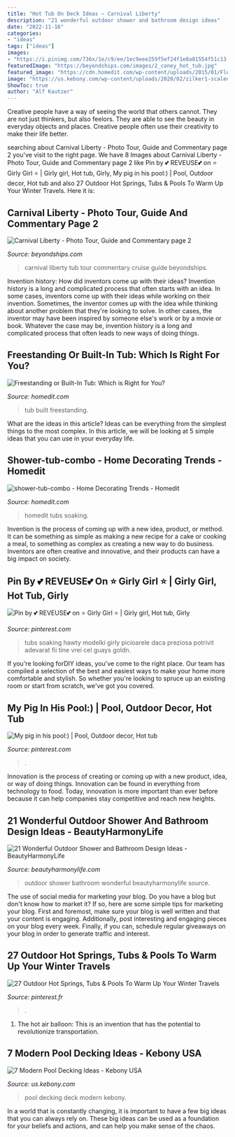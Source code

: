 ```yaml
---
title: "Hot Tub On Deck Ideas ~ Carnival Liberty"
description: "21 wonderful outdoor shower and bathroom design ideas"
date: "2022-11-16"
categories:
- "ideas"
tags: ["ideas"]
images:
- "https://i.pinimg.com/736x/1e/c9/ee/1ec9eee259f5ef24f1e8a81554f51c13.jpg"
featuredImage: "https://beyondships.com/images/2_coney_hot_tub.jpg"
featured_image: "https://cdn.homedit.com/wp-content/uploads/2015/01/Flexibility-in-Placement1.jpg"
image: "https://us.kebony.com/wp-content/uploads/2020/02/zilker1-scaled.jpg"
ShowToc: true
author: "Alf Kautzer"
---
```



Creative people have a way of seeing the world that others cannot. They are not just thinkers, but also feelors. They are able to see the beauty in everyday objects and places. Creative people often use their creativity to make their life better.

	

		
searching about Carnival Liberty - Photo Tour, Guide and Commentary page 2 you've visit to the right page. We have 8 Images about Carnival Liberty - Photo Tour, Guide and Commentary page 2 like Pin by 💕 REVEUSE💕 on ⭐️ Girly Girl ‍⭐️ | Girly girl, Hot tub, Girly, My pig in his pool:) | Pool, Outdoor decor, Hot tub and also 27 Outdoor Hot Springs, Tubs &amp; Pools To Warm Up Your Winter Travels. Here it is:
		
    
## Carnival Liberty - Photo Tour, Guide And Commentary Page 2

<img loading=lazy src="https://beyondships.com/images/2_coney_hot_tub.jpg" onerror="this.onerror=null;this.src='https://tse4.mm.bing.net/th?id=OIP.n5RRKWrRXobApDswLMNYCgHaJ4&amp;pid=15.1';" alt="Carnival Liberty - Photo Tour, Guide and Commentary page 2">

_Source: beyondships.com_

>carnival liberty tub tour commentary cruise guide beyondships. 

	

Invention history: How did inventors come up with their ideas?
Invention history is a long and complicated process that often starts with an idea. In some cases, inventors come up with their ideas while working on their invention. Sometimes, the inventor comes up with the idea while thinking about another problem that they're looking to solve. In other cases, the inventor may have been inspired by someone else's work or by a movie or book. Whatever the case may be, invention history is a long and complicated process that often leads to new ways of doing things.

    
## Freestanding Or Built-In Tub: Which Is Right For You?

<img loading=lazy src="https://cdn.homedit.com/wp-content/uploads/2015/01/Flexibility-in-Placement1.jpg" onerror="this.onerror=null;this.src='https://tse2.mm.bing.net/th?id=OIP.knJDs-5pYH4xJwKUC584qAHaKO&amp;pid=15.1';" alt="Freestanding or Built-In Tub: Which is Right for You?">

_Source: homedit.com_

>tub built freestanding. 

	

What are the ideas in this article?
Ideas can be everything from the simplest things to the most complex. In this article, we will be looking at 5 simple ideas that you can use in your everyday life.

    
## Shower-tub-combo - Home Decorating Trends - Homedit

<img loading=lazy src="http://cdn.homedit.com/wp-content/uploads/2015/03/shower-tub-combo-520x1024.jpg" onerror="this.onerror=null;this.src='https://tse3.mm.bing.net/th?id=OIP.zhi-B5VWcSl1Y5Pp65abkQHaOl&amp;pid=15.1';" alt="shower-tub-combo - Home Decorating Trends - Homedit">

_Source: homedit.com_

>homedit tubs soaking. 

	

Invention is the process of coming up with a new idea, product, or method. It can be something as simple as making a new recipe for a cake or cooking a meal, to something as complex as creating a new way to do business. Inventors are often creative and innovative, and their products can have a big impact on society.

    
## Pin By 💕 REVEUSE💕 On ⭐️ Girly Girl ‍⭐️ | Girly Girl, Hot Tub, Girly

<img loading=lazy src="https://i.pinimg.com/736x/98/ec/e0/98ece09ca6a313715052b312692a8752.jpg" onerror="this.onerror=null;this.src='https://tse4.mm.bing.net/th?id=OIP.jDvdIcIUqI8XCm38NP_mugHaMW&amp;pid=15.1';" alt="Pin by 💕 REVEUSE💕 on ⭐️ Girly Girl ‍⭐️ | Girly girl, Hot tub, Girly">

_Source: pinterest.com_

>tubs soaking hawty modelki girly picioarele daca preziosa potrivit adevarat fii tine vrei cel guays goldn. 

	

If you're looking forDIY ideas, you've come to the right place. Our team has compiled a selection of the best and easiest ways to make your home more comfortable and stylish. So whether you're looking to spruce up an existing room or start from scratch, we've got you covered.

    
## My Pig In His Pool:) | Pool, Outdoor Decor, Hot Tub

<img loading=lazy src="https://i.pinimg.com/736x/fb/87/40/fb8740454d305ab3e347472f3fbfba82--pools.jpg" onerror="this.onerror=null;this.src='https://tse3.mm.bing.net/th?id=OIP.pdCqZxUDtgUTuaJil1CooQHaJ4&amp;pid=15.1';" alt="My pig in his pool:) | Pool, Outdoor decor, Hot tub">

_Source: pinterest.com_

>. 

	

Innovation is the process of creating or coming up with a new product, idea, or way of doing things. Innovation can be found in everything from technology to food. Today, innovation is more important than ever before because it can help companies stay competitive and reach new heights.

    
## 21 Wonderful Outdoor Shower And Bathroom Design Ideas - BeautyHarmonyLife

<img loading=lazy src="https://beautyharmonylife.com/wp-content/uploads/2013/10/303308_10150746246544603_613959602_11546830_246774238_n.jpg" onerror="this.onerror=null;this.src='https://tse2.mm.bing.net/th?id=OIP.Buz4JiDx_MFKXKyhPDbb5gHaJZ&amp;pid=15.1';" alt="21 Wonderful Outdoor Shower and Bathroom Design Ideas - BeautyHarmonyLife">

_Source: beautyharmonylife.com_

>outdoor shower bathroom wonderful beautyharmonylife source. 

	

The use of social media for marketing your blog.
Do you have a blog but don't know how to market it? If so, here are some simple tips for marketing your blog. First and foremost, make sure your blog is well written and that your content is engaging. Additionally, post interesting and engaging pieces on your blog every week. Finally, if you can, schedule regular giveaways on your blog in order to generate traffic and interest.

    
## 27 Outdoor Hot Springs, Tubs &amp; Pools To Warm Up Your Winter Travels

<img loading=lazy src="https://i.pinimg.com/736x/1e/c9/ee/1ec9eee259f5ef24f1e8a81554f51c13.jpg" onerror="this.onerror=null;this.src='https://tse2.mm.bing.net/th?id=OIP.aMIXK39dCkHtPnWtd87e1QHaGL&amp;pid=15.1';" alt="27 Outdoor Hot Springs, Tubs &amp; Pools To Warm Up Your Winter Travels">

_Source: pinterest.fr_

>. 

	

1. The hot air balloon: This is an invention that has the potential to revolutionize transportation.

    
## 7 Modern Pool Decking Ideas - Kebony USA

<img loading=lazy src="https://us.kebony.com/wp-content/uploads/2020/02/zilker1-scaled.jpg" onerror="this.onerror=null;this.src='https://tse1.mm.bing.net/th?id=OIP.PfB-a3r9ja7EZ9_JPl-BZgHaEK&amp;pid=15.1';" alt="7 Modern Pool Decking Ideas - Kebony USA">

_Source: us.kebony.com_

>pool decking deck modern kebony. 

	

In a world that is constantly changing, it is important to have a few big ideas that you can always rely on. These big ideas can be used as a foundation for your beliefs and actions, and can help you make sense of the chaos.

